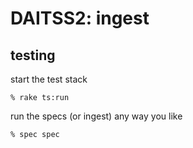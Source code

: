 DAITSS2: ingest
===============

testing
-------

start the test stack

    % rake ts:run

run the specs (or ingest) any way you like

    % spec spec
